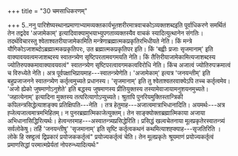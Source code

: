 +++
title = "30 चमसाधिकरणम्"

+++
5..ननु पारिशेष्यस्थानप्रमाणाभ्यामव्यक्तकार्यभूतशरीरमात्रवाचकोऽव्यक्तशब्दइति पूर्वाधिकरणे समर्थितं तेन तद्वदेव 'अजामेकाम्' इत्यादिवाक्यामुभयाभ्युपगताव्यक्तस्यैव वाचकं स्यादित्युत्थानेन संगतिः। तदर्थविचारस्तु श्वेताश्वतरीयाजामेकामिति मन्त्रेणाब्रह्मात्मकप्रकृतिरभिधीयते नेति। किं मन्त्रे यौगिकोऽजाशब्दोऽब्रह्मात्मकप्रकृतिपरः, उत ब्रह्मात्मकप्रकृतिपर इति। किं 'बह्वीः प्रजाः सृजमानाम्' इति वाक्यावयवत्वमजाशब्दस्य स्वातन्त्र्येण सृष्टिपरतामवगमयति नेति। किं तैत्तिरीयाजामेकामित्यजाशब्दस्य ज्योतिरुपक्कमावाक्यावयवत्वं" स्वातन्त्र्येण सृष्टिपरत्वावगमकत्वविरोधि नेति। किंच अजात्वं ज्योतिरुपक्रमात्वं च विरुध्येते नेति। अत्र पूर्वपक्षाभिप्रायमाह---स्वातन्त्र्येणेति। 'अजामेकाम्' इत्यत्र 'जनयन्तीम्' इति बहुप्रजाजनने स्वातन्त्र्येण कर्तृत्वमुच्यते प्रधानस्य। 'सृजमानाम्' इति तु श्वेताश्वतरवाक्येऽपि तच्च कर्तृत्वमेव। 'अजो ह्येको जुषमाणोऽनुशेते' इति बद्धस्य जुषमाणस्य प्रीतियुक्तस्य तस्यामेवाजायामनुशयनमुच्यते। 'जहात्येनाम्' इत्यादिना मुक्तस्य तत्परित्यागोऽप्युच्यते। श्रुतापि पुनरियमुक्तिस्तान्त्रिकी कपिलन्त्रसिद्धेत्याशङ्क्य प्रतिक्षिपति---नेति । तत्र हेतुमाह---अजात्वमात्राभिधानादिति। अयमर्थः---अत्र ह्जेत्यजात्वमात्रमभिहितम्। न पुनरब्रह्मात्मिकाजेत्युक्तम्। तेन साङ्क्योक्ताब्रह्मात्मिकाया अजाया अभिधानासिद्धिरित्यर्थः। हेत्वन्तरमाह---अस्वातन्त्र्यप्रसिद्धेरिति। प्रसिद्धं खल्वचेतनाया मूलप्रकृतेरस्वातन्त्र्यं सर्वलोकेषु। तर्हि 'जनयन्तीषु' 'सृजमानाम्' इति सृष्टि कर्तृत्वकथनं कथमित्याशह्क्याह---सृजतिरिति । लोके हि स्रष्ट्टत्वं द्विप्रकारं प्रयोजककर्तृत्वं" प्रयोज्यकर्तृत्वं चेति। तेन मूलप्रकृतेः श्रूयमाणं प्रयोज्यकर्तृत्वं प्रमाणसिद्धां परमात्मप्रेर्यतां नोपरुन्ध्यादित्यर्थः"